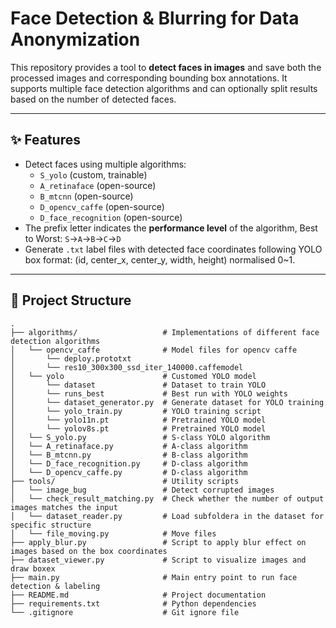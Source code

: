 # Face Detection & Blurring for Data Anonymization 

This repository provides a tool to **detect faces in images** and save both the processed images and corresponding bounding box annotations. It supports multiple face detection algorithms and can optionally split results based on the number
of detected faces.

---

## ✨ Features

- Detect faces using multiple algorithms:
    - `S_yolo` (custom, trainable)
    - `A_retinaface` (open-source)
    - `B_mtcnn` (open-source)
    - `D_opencv_caffe` (open-source)
    - `D_face_recognition` (open-source)
- The prefix letter indicates the **performance level** of the algorithm, Best to Worst: `S`→`A`→`B`→`C`→`D`
- Generate `.txt` label files with detected face coordinates following YOLO box format: (id, center_x, center_y, width, height) normalised 0~1.

---

## 📂 Project Structure

```
.
├── algorithms/                   # Implementations of different face detection algorithms
│   └── opencv_caffe              # Model files for opencv caffe
│       └── deploy.prototxt
│       └── res10_300x300_ssd_iter_140000.caffemodel
│   └── yolo                      # Customed YOLO model
│       └── dataset               # Dataset to train YOLO
│       └── runs_best             # Best run with YOLO weights
│       └── dataset_generator.py  # Generate dataset for YOLO training
│       └── yolo_train.py         # YOLO training script
│       └── yolo11n.pt            # Pretrained YOLO model
│       └── yolov8s.pt            # Pretrained YOLO model
│   └── S_yolo.py                 # S-class YOLO algorithm
│   └── A_retinaface.py           # A-class algorithm
│   └── B_mtcnn.py                # B-class algorithm
│   └── D_face_recognition.py     # D-class algorithm
│   └── D_opencv_caffe.py         # D-class algorithm
├── tools/                        # Utility scripts
│   └── image_bug                 # Detect corrupted images
│   └── check_result_matching.py  # Check whether the number of output images matches the input
│   └── dataset_reader.py         # Load subfoldera in the dataset for specific structure
│   └── file_moving.py            # Move files
├── apply_blur.py                 # Script to apply blur effect on images based on the box coordinates
├── dataset_viewer.py             # Script to visualize images and draw boxex
├── main.py                       # Main entry point to run face detection & labeling
├── README.md                     # Project documentation
├── requirements.txt              # Python dependencies
└── .gitignore                    # Git ignore file
```

